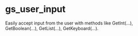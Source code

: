 # gs_user_input

Easily accept input from the user with methods like GetInt(...), GetBoolean(...), GetList(...), GetKeyboard(...).
